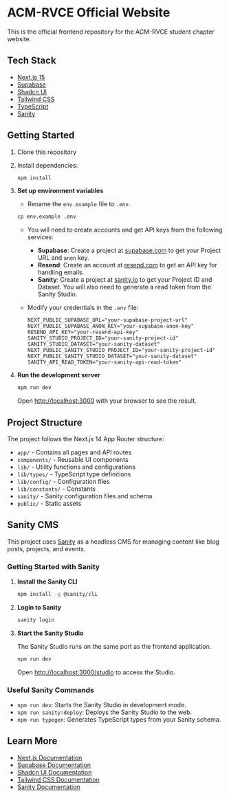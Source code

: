 # ACM-RVCE Official Website

This is the official frontend repository for the ACM-RVCE student chapter website.

## Tech Stack

- [Next.js 15](https://nextjs.org/) 
- [Supabase](https://supabase.com/) 
- [Shadcn UI](https://ui.shadcn.com/) 
- [Tailwind CSS](https://tailwindcss.com/) 
- [TypeScript](https://www.typescriptlang.org/) 
- [Sanity](https://www.sanity.io/)

## Getting Started

1. Clone this repository
2. Install dependencies:

    ```bash
    npm install
    ```

3.  **Set up environment variables**

    - Rename the `env.example` file to `.env`.
    ```bash
    cp env.example .env
    ```
    - You will need to create accounts and get API keys from the following services:
        - **Supabase**: Create a project at [supabase.com](https://supabase.com/) to get your Project URL and `anon` key.
        - **Resend**: Create an account at [resend.com](https://resend.com/) to get an API key for handling emails.
        - **Sanity**: Create a project at [sanity.io](https://sanity.io/) to get your Project ID and Dataset. You will also need to generate a read token from the Sanity Studio.

    - Modify your credentials in the `.env` file:
      ```env
      NEXT_PUBLIC_SUPABASE_URL="your-supabase-project-url"
      NEXT_PUBLIC_SUPABASE_ANON_KEY="your-supabase-anon-key"
      RESEND_API_KEY="your-resend-api-key"
      SANITY_STUDIO_PROJECT_ID="your-sanity-project-id"
      SANITY_STUDIO_DATASET="your-sanity-dataset"
      NEXT_PUBLIC_SANITY_STUDIO_PROJECT_ID="your-sanity-project-id"
      NEXT_PUBLIC_SANITY_STUDIO_DATASET="your-sanity-dataset"
      SANITY_API_READ_TOKEN="your-sanity-api-read-token"

      ```

4.  **Run the development server**

    ```bash
    npm run dev
    ```

    Open [http://localhost:3000](http://localhost:3000) with your browser to see the result.

## Project Structure

The project follows the Next.js 14 App Router structure:

- `app/` - Contains all pages and API routes
- `components/` - Reusable UI components
- `lib/` - Utility functions and configurations
- `lib/types/` - TypeScript type definitions
- `lib/config/` - Configuration files
- `lib/constants/` - Constants
- `sanity/` - Sanity configuration files and schema
- `public/` - Static assets

## Sanity CMS

This project uses [Sanity](https://www.sanity.io/) as a headless CMS for managing content like blog posts, projects, and events.

### Getting Started with Sanity

1.  **Install the Sanity CLI**

    ```bash
    npm install -g @sanity/cli
    ```

2.  **Login to Sanity**

    ```bash
    sanity login
    ```

3.  **Start the Sanity Studio**

    The Sanity Studio runs on the same port as the frontend application.

    ```bash
    npm run dev
    ```

    Open [http://localhost:3000/studio](http://localhost:3000/studio) to access the Studio.

### Useful Sanity Commands

-   `npm run dev`: Starts the Sanity Studio in development mode.
-   `npm run sanity:deploy`: Deploys the Sanity Studio to the web.
-   `npm run typegen`: Generates TypeScript types from your Sanity schema.


## Learn More

- [Next.js Documentation](https://nextjs.org/docs)
- [Supabase Documentation](https://supabase.com/docs)
- [Shadcn UI Documentation](https://ui.shadcn.com)
- [Tailwind CSS Documentation](https://tailwindcss.com/docs)
- [Sanity Documentation](https://www.sanity.io/docs)
